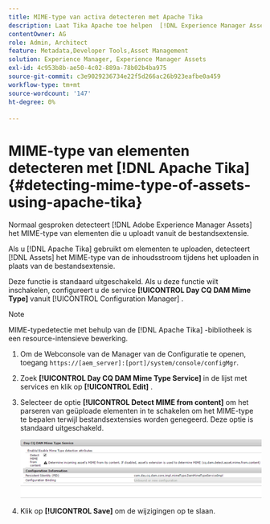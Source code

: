 ```yaml
---
title: MIME-type van activa detecteren met Apache Tika
description: Laat Tika Apache toe helpen  [!DNL Experience Manager Assets]  het MIME type van activa van de inhoudsstroom tijdens uploadt verrichting in plaats van de dossieruitbreiding ontdekken.
contentOwner: AG
role: Admin, Architect
feature: Metadata,Developer Tools,Asset Management
solution: Experience Manager, Experience Manager Assets
exl-id: 4c953b8b-ae50-4c02-889a-78b02b4ba975
source-git-commit: c3e9029236734e22f5d266ac26b923eafbe0a459
workflow-type: tm+mt
source-wordcount: '147'
ht-degree: 0%

---
```


# MIME-type van elementen detecteren met [!DNL Apache Tika] {#detecting-mime-type-of-assets-using-apache-tika}

Normaal gesproken detecteert [!DNL Adobe Experience Manager Assets] het MIME-type van elementen die u uploadt vanuit de bestandsextensie.

Als u [!DNL Apache Tika] gebruikt om elementen te uploaden, detecteert [!DNL Assets] het MIME-type van de inhoudsstroom tijdens het uploaden in plaats van de bestandsextensie.

Deze functie is standaard uitgeschakeld. Als u deze functie wilt inschakelen, configureert u de service **[!UICONTROL Day CQ DAM Mime Type]** vanuit [!UICONTROL Configuration Manager] .

>[!NOTE]
>
>MIME-typedetectie met behulp van de [!DNL Apache Tika] -bibliotheek is een resource-intensieve bewerking.

1. Om de Webconsole van de Manager van de Configuratie te openen, toegang `https://[aem_server]:[port]/system/console/configMgr`.

1. Zoek **[!UICONTROL Day CQ DAM Mime Type Service]** in de lijst met services en klik op **[!UICONTROL Edit]** .

1. Selecteer de optie **[!UICONTROL Detect MIME from content]** om het parseren van geüploade elementen in te schakelen om het MIME-type te bepalen terwijl bestandsextensies worden genegeerd. Deze optie is standaard uitgeschakeld.

   ![&#x200B; chlimage_1-333 &#x200B;](assets/chlimage_1-333.png)

1. Klik op **[!UICONTROL Save]** om de wijzigingen op te slaan.
